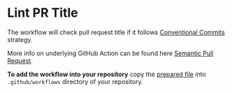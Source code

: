 # Lint PR Title

The workflow will check pull request title if it follows [Conventional Commits](https://www.conventionalcommits.org/en/v1.0.0/) strategy.

More info on underlying GitHub Action can be found here [Semantic Pull Request](https://github.com/amannn/action-semantic-pull-request).

**To add the workflow into your repository** copy the [prepared file](https://github.com/Netcracker/.github/blob/main/workflow-templates/pr-lint-title.yaml) into `.github/workflows` directory of your repository.
